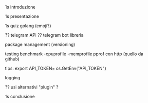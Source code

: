 1s introduzione

1s presentazione

1s quiz golang (emoji?)



?? telegram API
?? telegram bot libreria

package management (versioning)

testing
benchmark -cpuprofile  -memprofile
pprof con http (quello da github)

tips:
 export API_TOKEN=<YourSlackAPIToken> 
 os.GetEnv("API_TOKEN")

 logging



?? usi alternativi "plugin" ?


1s conclusione

